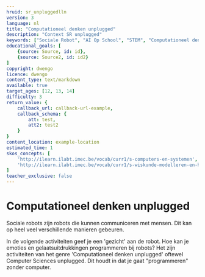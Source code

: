 ```yaml
---
hruid: sr_unpluggedlln
version: 3
language: nl
title: "Computationeel denken unplugged"
description: "Context SR unplugged"
keywords: ["Sociale Robot", "AI Op School", "STEM", "Computationeel denken", "Grafisch programmeren"]
educational_goals: [
    {source: Source, id: id}, 
    {source: Source2, id: id2}
]
copyright: dwengo
licence: dwengo
content_type: text/markdown
available: true
target_ages: [12, 13, 14]
difficulty: 3
return_value: {
    callback_url: callback-url-example,
    callback_schema: {
        att: test,
        att2: test2
    }
}
content_location: example-location
estimated_time: 1
skos_concepts: [
    'http://ilearn.ilabt.imec.be/vocab/curr1/s-computers-en-systemen', 
    'http://ilearn.ilabt.imec.be/vocab/curr1/s-wiskunde-modelleren-en-heuristiek'
]
teacher_exclusive: false
---
```


# Computationeel denken unplugged

Sociale robots zijn robots die kunnen communiceren met mensen. Dit kan op heel veel verschillende manieren gebeuren.  

In de volgende activiteiten geef je een 'gezicht' aan de robot. Hoe kan je emoties en gelaatsuitdrukkingen programmeren bij robots?
Het zijn activiteiten van het genre 'Computationeel denken unplugged' oftewel Computer Sciences unplugged. Dit houdt in dat je gaat "programmeren" zonder computer.  
